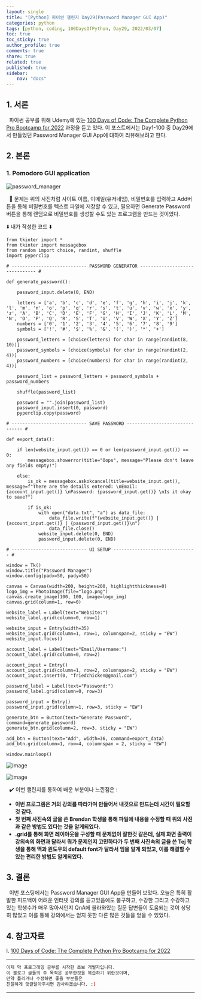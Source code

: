 ```yaml
---
layout: single
title: "[Python] 파이썬 챌린지 Day29(Password Manager GUI App)"
categories: python
tags: [python, coding, 100DaysOfPython, Day29, 2022/03/07]
toc: true
toc_sticky: true
author_profile: true
comments: true
share: true
related: true
published: true
sidebar: 
    nav: "docs"
---
```


## 1. 서론

&nbsp;&nbsp;파이썬 공부를 위해 Udemy에 있는 [100 Days of Code: The Complete Python Pro Bootcamp for 2022](https://www.udemy.com/course/100-days-of-code/) 과정을 듣고 있다. 이 포스트에서는 Day1-100 중 Day29에서 만들었던 Password Manager GUI App에 대하여 리뷰해보려고 한다.

## 2. 본론

### 1. Pomodoro GUI application

![password_manager](https://user-images.githubusercontent.com/97603503/156987342-de65594e-d821-4f08-91d4-7aacb892f04a.png)

&nbsp;&nbsp;🤔 문제는 위의 사진처럼 사이트 이름, 이메일(유저네임), 비밀번호를 입력하고 Add버튼을 통해 비밀번호를 텍스트 파일에 저장할 수 있고, 필요하면 Generate Password 버튼을 통해 랜덤으로 비밀번호를 생성할 수도 있는 프로그램을 만드는 것이었다.

⬇️ 내가 작성한 코드 ⬇️

```
from tkinter import *
from tkinter import messagebox
from random import choice, randint, shuffle
import pyperclip

# ---------------------------- PASSWORD GENERATOR ------------------------------- #

def generate_password():
    
    password_input.delete(0, END)
    
    letters = ['a', 'b', 'c', 'd', 'e', 'f', 'g', 'h', 'i', 'j', 'k', 'l', 'm', 'n', 'o', 'p', 'q', 'r', 's', 't', 'u', 'v', 'w', 'x', 'y', 'z', 'A', 'B', 'C', 'D', 'E', 'F', 'G', 'H', 'I', 'J', 'K', 'L', 'M', 'N', 'O', 'P', 'Q', 'R', 'S', 'T', 'U', 'V', 'W', 'X', 'Y', 'Z']
    numbers = ['0', '1', '2', '3', '4', '5', '6', '7', '8', '9']
    symbols = ['!', '#', '$', '%', '&', '(', ')', '*', '+']

    password_letters = [choice(letters) for char in range(randint(8, 10))]
    password_symbols = [choice(symbols) for char in range(randint(2, 4))]
    password_numbers = [choice(numbers) for char in range(randint(2, 4))]

    password_list = password_letters + password_symbols + password_numbers

    shuffle(password_list)

    password = "".join(password_list)
    password_input.insert(0, password)
    pyperclip.copy(password)
    
# ---------------------------- SAVE PASSWORD ------------------------------- #

def export_data():
    
    if len(website_input.get()) == 0 or len(password_input.get()) == 0:
        messagebox.showerror(title="Oops", message="Please don't leave any fields empty!")
    
    else:
        is_ok = messagebox.askokcancel(title=website_input.get(), message=f"There are the details entered: \nEmail: {account_input.get()} \nPassword: {password_input.get()} \nIs it okay to save?")
        
        if is_ok:
            with open("data.txt", "a") as data_file:
                data_file.write(f"{website_input.get()} | {account_input.get()} | {password_input.get()}\n")
                data_file.close()
            website_input.delete(0, END)
            password_input.delete(0, END)

# ---------------------------- UI SETUP ------------------------------- #

window = Tk()
window.title("Password Manager")
window.config(padx=50, pady=50)

canvas = Canvas(width=200, height=200, highlightthickness=0)
logo_img = PhotoImage(file="logo.png")
canvas.create_image(100, 100, image=logo_img)
canvas.grid(column=1, row=0)

website_label = Label(text="Website:")
website_label.grid(column=0, row=1)

website_input = Entry(width=35)
website_input.grid(column=1, row=1, columnspan=2, sticky = "EW")
website_input.focus()

account_label = Label(text="Email/Username:")
account_label.grid(column=0, row=2)

account_input = Entry()
account_input.grid(column=1, row=2, columnspan=2, sticky = "EW")
account_input.insert(0, "friedchicken@gmail.com")

password_label = Label(text="Password:")
password_label.grid(column=0, row=3)

password_input = Entry()
password_input.grid(column=1, row=3, sticky = "EW")

generate_btn = Button(text="Generate Password", command=generate_password)
generate_btn.grid(column=2, row=3, sticky = "EW")

add_btn = Button(text="Add", width=36, command=export_data)
add_btn.grid(column=1, row=4, columnspan = 2, sticky = "EW")

window.mainloop()
```  

![image](https://user-images.githubusercontent.com/97603503/156987879-b5fc95c4-68a9-4527-9099-f9bcdb466452.png)

![image](https://user-images.githubusercontent.com/97603503/156988201-e8755b37-0193-43eb-9675-9ceb36f80d1d.png)

&nbsp;&nbsp;✔️ 이번 챌린지를 통하여 배운 부분이나 느낀점은 : 
- <b>이번 프로그램은 거의 강의를 따라가며 만들어서 내것으로 만드는데 시간이 필요할 것 같다.</b>
- <b>첫 번째 사진속의 글을 쓴 Brendan 학생을 통해 파일에 내용을 수정할 때 위의 사진과 같은 방법도 있다는 것을 알게되었다. </b>
- <b>.grid를 통해 화면 레이아웃을 구성할 때 문제없이 잘한것 같은데, 실제 화면 출력이 강의속의 화면과 달라서 뭐가 문제인지 고민하다가 두 번째 사진속의 글을 쓴 Tej 학생을 통해 맥과 윈도우의 default font가 달라서 임을 알게 되었고, 이를 해결할 수 있는 편리한 방법도 알게되었다.</b>  

## 3. 결론

&nbsp;&nbsp;이번 포스팅에서는 Password Manager GUI App을 만들어 보았다. 오늘은 특히 활발한 피드백이 어려운 인터넷 강의를 듣고있음에도 불구하고, 수강한 그리고 수강하고 있는 학생수가 매우 많아서인지 QnA에 올라와있는 질문 답변들이 도움되는 것이 상당히 많았고 이를 통해 강의에서는 얻지 못한 다른 많은 것들을 얻을 수 있었다. 

## 4. 참고자료

Ⅰ. [100 Days of Code: The Complete Python Pro Bootcamp for 2022](https://www.udemy.com/course/100-days-of-code/)

---

```bash
이제 막 프로그래밍 공부를 시작한 초보 개발자입니다.
이 블로그 글들의 주 목적은 공부한것을 복습하기 위한것이며, 
만약 틀리거나 수정하면 좋을 부분들은
친절하게 댓글달아주시면 감사하겠습니다. :)
```

---